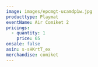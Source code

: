 ```yaml
---
image: images/epcmgt-ucamdp1w.jpg
producttype: Playmat
eventName: Air Comiket 2
pricings:
  - quantity: 1
    price: 65
onsale: false
asin: s-sHKrtT_ex
merchandise: comiket
---
```


